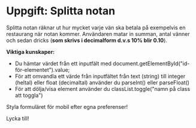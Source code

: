 # Uppgift: Splitta notan

Splitta notan räknar ut hur mycket varje vän ska betala på exempelvis en restaurang när notan kommer. Användaren matar in summan, antal vänner och sedan dricks (**som skrivs i decimalform d.v.s 10% blir 0.10**).

**Viktiga kunskaper:**

* Du hämtar värdet från ett inputfält med document.getElementById("id-för-elementet").value;
* För att omvandla ett värde från inputfältet från text (string) till integer (heltal) eller float (decimaltal) använder du parseInt() eller parseFloat()
* För att dölja/visa element använder du classList.toggle("namn på class att toggla") 

Styla formuläret för mobil efter egna preferenser!


Lycka till!
